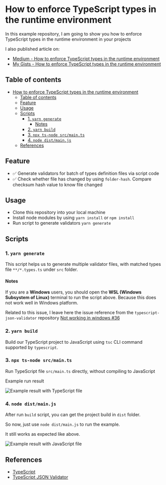 # How to enforce TypeScript types in the runtime environment

In this example repository, I am going to show you how to enforce TypeScript types in the runtime environment in your projects

I also published article on:

- [Medium - How to enforce TypeScript types in the runtime environment](#how-to-enforce-typescript-types-in-the-runtime-environment)
- [My Gists - How to enforce TypeScript types in the runtime environment](https://gist.github.com/phatnguyenuit/8c5d2acb9a458f8f3962a48b5cb79737)

## Table of contents
- [How to enforce TypeScript types in the runtime environment](#how-to-enforce-typescript-types-in-the-runtime-environment)
  - [Table of contents](#table-of-contents)
  - [Feature](#feature)
  - [Usage](#usage)
  - [Scripts](#scripts)
    - [1. `yarn generate`](#1-yarn-generate)
      - [Notes](#notes)
    - [2. `yarn build`](#2-yarn-build)
    - [3. `npx ts-node src/main.ts`](#3-npx-ts-node-srcmaints)
    - [4. `node dist/main.js`](#4-node-distmainjs)
  - [References](#references)

## Feature

- ✅ Generate validators for batch of types definition files via script code
- ✅ Check whether file has changed by using `folder-hash`. Compare checksum hash value to know file changed

## Usage

- Clone this repository into your local machine
- Install node modules by using `yarn install` or `npm install`
- Run script to generate validators `yarn generate`

## Scripts

### 1. `yarn generate`

This script helps us to generate multiple validator files, with matched types file `**/*.types.ts` under `src` folder.

#### Notes

If you are a **Windows** users, you should open the **WSL (Windows Subsystem of Linux)** terminal to run the script above. Because this does not work well in Windows platform.

Related to this issue, I leave here the issue reference from the `typescript-json-validator` repository [Not working in windows #36](https://github.com/ForbesLindesay/typescript-json-validator/issues/36#issuecomment-977836986)

### 2. `yarn build`

Build our TypeScript project to JavaScript using `tsc` CLI command supported by `typescript`.

### 3. `npx ts-node src/main.ts`

Run TypeScript file `src/main.ts` directly, without compiling to JavaScript

Example run result

![Example result with TypeScript file](https://user-images.githubusercontent.com/19201982/143566022-f943d5fc-043a-4c95-8d1e-85297bf980e5.png)

### 4. `node dist/main.js`

After run `build` script, you can get the project build in `dist` folder.

So now, just use `node dist/main.js` to run the example.

It still works as expected like above.

![Example result with JavaScript file](https://user-images.githubusercontent.com/19201982/143575073-60f6cd7c-0022-4b2b-a6c8-f4135509d78f.png)

## References

- [TypeScript](https://github.com/Microsoft/TypeScript)
- [TypeScript JSON Validator](https://github.com/ForbesLindesay/typescript-json-validator)